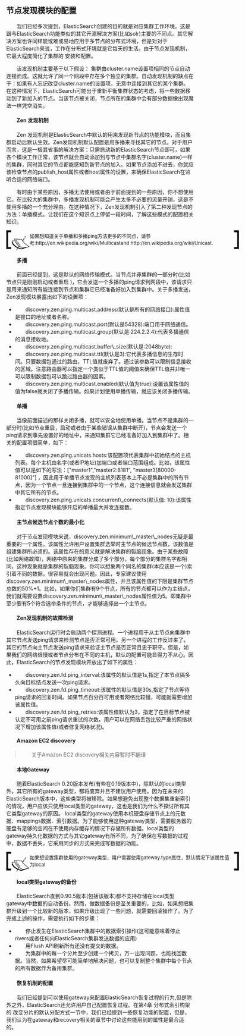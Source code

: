 ## 节点发现模块的配置
<div style="text-indent:2em;">
<p>我们已经多次提到，ElasticSearch创建的目的就是对应集群工作环境。这是跟与ElasticSearch功能类似的其它开源解决方案(比如solr)主要的不同点。其它解决方案也许同样能或难或易地应用于多节点的分布式环境，但是对对于ElasticSearch来说，工作在分布式环境就是它每天的生活。由于节点发现机制，它最大程度简化了集群的 安装和配置。</p>
<p>该发现机制主要基于以下假设：
集群由cluster.name设置项相同的节点自动连接而成。这就允许了同一个网段中存在多个独立的集群。自动发现机制的缺点在于：如果有人忘记改变cluster.name的设置项，无意中连接到其它的某个集群。在这种情况下，ElasticSearch可能出于重新平衡集群状态的考虑，将一些数据移动到了新加入的节点。当该节点被关闭，节点所在的集群中会有部分数据像出现魔法一样凭空消失。 </p>

<h4>Zen 发现机制</h4>
<p>Zen 发现机制是ElasticSearch中默认的用来发现新节点的功能模块，而且集群启动后默认生效。Zen发现机制默认配置是用多播来寻找其它的节点。对于用户而言，这是一极其省事的解决方案：只需启动新的ElasticSearch节点即可，如果各个模块工作正常，该节点就会自动添加到与节点中集群名字(cluster.name)一样的集群，同时其它的节点都能感知到新节点的加入。如果节点添加不进去，你就应该检查节点的publish_host属性或者host属性的设置，来确保ElasticSearch在监听合适的网络端口。 </p>
<p>
有时由于某些原因，多播无法使用或者由于前面提到的一些原因，你不想使用它。在比较大的集群中，多播发现机制可能会产生太多不必要的流量开销，这是不使用多播的一个充分理由。在这种情况下，Zen发现机制引入了第二种发现节点的方法：单播模式。让我们在这个知识点上停留一段时间，了解这些模式的配置相关知识。
</p>
<!--note structure -->
<div style="height:50px;width:650px;text-indent:0em;">
<div style="float:left;width:13px;height:100%; background:black;">
  <img src="../lm.png" height="40px" width="13px" style="margin-top:5px;"/>
</div>
<div style="float:left;width:50px;height:100%;position:relative;">
	<img src="../note.png" style="position:absolute; top:30%; "/>
</div>
<div style="float:left; width:550px;height:100%;">
	<p style="font-size:13px;margin-top:5px;">如果想知道关于单播和多播ping方法更多的不同点，请参考:http://en.wikipedia.org/wiki/Multicastand http://en.wikipedia.org/wiki/Unicast. </p>
</div>
<div style="float:left;width:13px;height:100%;background:black;">
  <img src="../rm.png" height="40px" width="13px" style="margin-top:5px;"/>
</div>
</div> <!-- end of note structure -->

<h4>多播</h4>
<p>前面已经提到，这是默认的网络传输模式。当节点并非集群的一部分时(比如节点只是刚刚启动或者重启 )，它会发送一个多播的ping请求到网段中，该请求只是用来通知所有能连接到节点和集群它已经准备好加入到集群中。关于多播发送，Zen发现模块暴露出如下的设置项：
<ul>
<li>discovery.zen.ping.multicast.address(默认是所有的网络接口):属性值是接口的地址或者名称。</li>
<li>discovery.zen.ping.multicast.port(默认是54328):端口用于网络通信。</li>
<li>discovery.zen.ping.multicast.group(默认是:224.2.2.4):代表多播通信的消息接收地。</li>
<li>discovery.zen.ping.multicast.buffer\_size(默认是:2048byte):</li>
<li>discovery.zen.ping.multicast.ttl(默认是3):它代表多播信息的生存时间。只要数据包通过的路由，TTL值就废弃了。通过该参数可以限制信息接收的区域。注意路由器可以指定一个类似于TTL值的阈值来确保TTL值并非唯一可以限制数据包可以跳过路由器的因素。</li>
<li>discovery.zen.ping.multicast.enabled(默认值为true):设置该属性值的值为false就关闭了多播传输。如果计划使用单播传输，就应该关闭多播传输。 </li>
</ul>
</p>

<h4>单播</h4>
<p>当像前面描述的那样关闭多播，就可以安全地使用单播。当节点不是集群的一部分时(比如节点重启，启动或者由于某些错误从集群中断开)，节点会发送一个ping请求到事先设置好的地址中，来通知集群它已经准备好加入到集群中了。相关的配置项很简单，如下：
<ul>
<li>discovery.zen.ping.unicats.hosts:该配置项代表集群中初始结点的主机列表。每个主机由名字(或者IP地址)加端口或者端口范围组成。比如，该属性值可以是如下的写法：["master1","master2:8181", "master3[80000-81000]"] ，因此用于单播节点发现的主机列表基本上不必是集群中的所有节点，因为一个节点一旦连接到集群中的一个节点，这个连接信息就会发送集群中其它所有的节点。 </li>
<li> discovery.zen.ping.unicats.concurrent\_connects(默认值: 10):该属性指定节点发现模块能够开启的单播最大并发连接数。</li>
</ul>
</p>

<h4>主节点候选节点个数的最小化</h4>
<p>对于节点发现模块来说，discovery.zen.minimum\_master\_nodes无疑是最重要的一个属性。该属性允许用户设置集群选举时主节点的候选节点数，该数值是组建集群所必须的。该属性存在的意义就是解决集群的裂脑现象。由于某些故障(比如网络故障)，网络中原来的集群分成了多个部分，每个部分的集群名字都相同，这种现象就是集群的裂脑现象。你可以想象两个同名的集群(本应该是一个)索引着不同的数据，很容易就会出现问题。因此，专家建议使用discovery.zen.minimum\_master\_nodes属性，并且该属性值的下限是集群节点总数的50%+1。比如，如果你们集群有9个节点，所有的节点都可以作为主结点，我们就需要设置discovery.zen.minimum\_master\_nodes属性值为5。即集群中至少要有5个符合选举条件的节点，才能够选择出一个主节点。 </p>

<h4>Zen发现机制的故障检测</h4>
<p>ElasticSearch运行时会启动两个探测进程。一个进程用于从主节点向集群中其它节点发送ping请求来检测节点是否正常可用。另一个进程的工作反过来了，其它的节点向主节点发送ping请求来验证主节点是否正常且忠于职守。但是，如果我们的网络很慢或者节点分布在不同的主机，默认的配置可能显得力不从心。因此，ElasticSearch的节点发现模块开放出了如下的属性：
<ul>
<li>discovery.zen.fd.ping_interval:该属性的默认值是1s,指定了本节点隔多久向目标结点发送一次ping请求。</li>
<li>discovery.zen.fd.ping_timeout:该属性的默认值是30s,指定了节点等待ping请求的回复时间。如果节点百分百可用或者网络比较慢，可能就需要增加该属性值。</li>
<li>discovery.zen.fd.ping_retries:该属性值默认为3，指定了在目标节点被认定不可用之前ping请求重试的次数。用户可以在网络丢包比较严重的网络状况下增加该属性值(或者修复网络状况)。</li>
</ul>
</p>

<h4>Amazon EC2 discovery</h4>
<blockquote>
    关于Amazon EC2 discovery相关内容暂时不翻译
</blockquote>

<h4>本地Gateway</h4>
<p>随着ElasticSearch 0.20版本发布(有些在0.19版本中)，除默认的local类型外，其它所有的gateway类型，都将废弃并且不建议用户使用，因为在未来的ElasticSearch版本中，这些类型将被移除。如果想避免出现整个数据集重新索引的情况，用户应该只使用local类型的gateway，这也是我们为什么不探讨所有其它类型gateway的原因。
local类型的gateway使用本机硬盘存储节点上的元数据、mappings数据、索引数据。为了能够使用这种gateway类型，需要服务器的硬盘有足够的空间在不使用内存缓存的情况下存储所有数据。local类型的gateway持久化数据的方式与其它gateway有所不同，为了确保在写数据的过程中，数据不丢失，它采用同步的方式来完成写数据的功能。
</p>
<!--note structure -->
<div style="height:50px;width:650px;text-indent:0em;">
<div style="float:left;width:13px;height:100%; background:black;">
  <img src="../lm.png" height="40px" width="13px" style="margin-top:5px;"/>
</div>
<div style="float:left;width:50px;height:100%;position:relative;">
	<img src="../note.png" style="position:absolute; top:30%; "/>
</div>
<div style="float:left; width:550px;height:100%;">
	<p style="font-size:13px;margin-top:5px;">如果想设置集群使用的gateway类型，用户需要使用gateway.type属性，默认情况下该属性值为local </p>
</div>
<div style="float:left;width:13px;height:100%;background:black;">
  <img src="../rm.png" height="40px" width="13px" style="margin-top:5px;"/>
</div>
</div> <!-- end of note structure -->

<h4>local类型gateway的备份</h4>
<p>ElasticSearch直到0.90.5版本(包括该版本)都不支持存储在local类型gateway中数据的自动备份。然而，做数据备份是至关重要的，比如，如果想把集群升级到一个比较新的版本，如果升级出现了一些问题，就需要回滚操作了。为了完成上述的操作，需要执行如下的步骤：
<ul>
<li>停止发生在ElasticSearch集群中的数据索引操作(这可能意味着停止rivers或者任何向ElasticSearch集群发送数据的应用)</li>
<li>用Flush API刷新所有还没有提交的数据。</li>
<li>为集群中的每一个分片至少创建一个拷贝，万一出现问题，也能找回数据。当然，如果希望尽可能简单地解决问题，也可以复制整个集群中每个节点的所有数据作为备用集群。</li>
</ul>
</p>
<h4>恢复机制的配置</h4>
<p>我们已经提到可以使用gateway来配置ElasticSearch恢复过程的行为,但是除外之外，ElasticSearch还允许用户自己配置恢复过程。在第4章 分布式索引构架 的 改变分片的默认分配方式一节中，我们已经提到一些恢复功能的配置，但是，我们认为在gateway和recovery相关的章节中讨论这些能用到的属性是最合适的。 </p>
</div>

